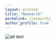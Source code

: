 ```yaml
---
layout: archive
title: "Research"
permalink: /research/
author_profile: true
---
```


![alt text](https://github.com/Ricardo-Luis/ricardo-luis.github.io/tree/master/images/under.jpg)





